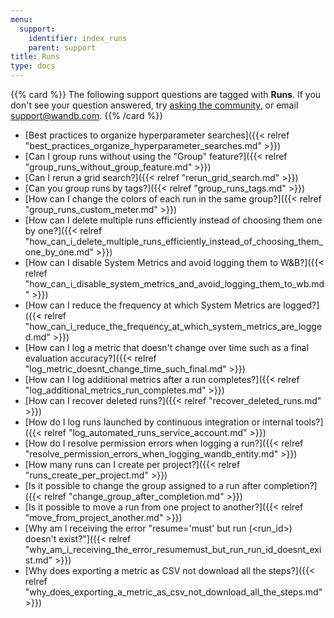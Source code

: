 ```yaml
---
menu:
  support:
    identifier: index_runs
    parent: support
title: Runs
type: docs
---
```


{{% card %}}
The following support questions are tagged with <b>Runs</b>. If you don't see 
your question answered, try [asking the community](https://community.wandb.ai/), 
or email [support@wandb.com](mailto:support@wandb.com).
{{% /card %}}

- [Best practices to organize hyperparameter searches]({{< relref "best_practices_organize_hyperparameter_searches.md" >}})
- [Can I group runs without using the "Group" feature?]({{< relref "group_runs_without_group_feature.md" >}})
- [Can I rerun a grid search?]({{< relref "rerun_grid_search.md" >}})
- [Can you group runs by tags?]({{< relref "group_runs_tags.md" >}})
- [How can I change the colors of each run in the same group?]({{< relref "group_runs_custom_meter.md" >}})
- [How can I delete multiple runs efficiently instead of choosing them one by one?]({{< relref "how_can_i_delete_multiple_runs_efficiently_instead_of_choosing_them_one_by_one.md" >}})
- [How can I disable System Metrics and avoid logging them to W&B?]({{< relref "how_can_i_disable_system_metrics_and_avoid_logging_them_to_wb.md" >}})
- [How can I reduce the frequency at which System Metrics are logged?]({{< relref "how_can_i_reduce_the_frequency_at_which_system_metrics_are_logged.md" >}})
- [How can I log a metric that doesn't change over time such as a final evaluation accuracy?]({{< relref "log_metric_doesnt_change_time_such_final.md" >}})
- [How can I log additional metrics after a run completes?]({{< relref "log_additional_metrics_run_completes.md" >}})
- [How can I recover deleted runs?]({{< relref "recover_deleted_runs.md" >}})
- [How do I log runs launched by continuous integration or internal tools?]({{< relref "log_automated_runs_service_account.md" >}})
- [How do I resolve permission errors when logging a run?]({{< relref "resolve_permission_errors_when_logging_wandb_entity.md" >}})
- [How many runs can I create per project?]({{< relref "runs_create_per_project.md" >}})
- [Is it possible to change the group assigned to a run after completion?]({{< relref "change_group_after_completion.md" >}})
- [Is it possible to move a run from one project to another?]({{< relref "move_from_project_another.md" >}})
- [Why am I receiving the error "resume='must' but run (<run_id>) doesn't exist?"]({{< relref "why_am_i_receiving_the_error_resumemust_but_run_run_id_doesnt_exist.md" >}})
- [Why does exporting a metric as CSV not download all the steps?]({{< relref "why_does_exporting_a_metric_as_csv_not_download_all_the_steps.md" >}})
